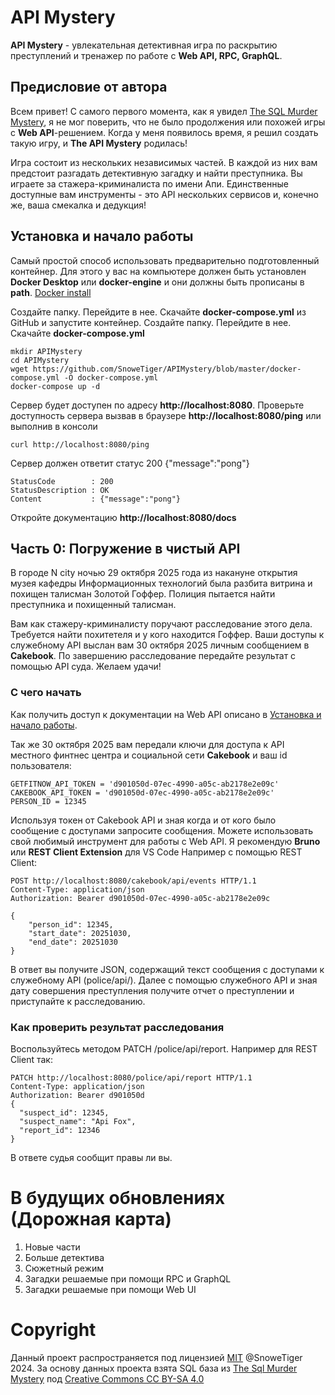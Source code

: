 # API Mystery

**API Mystery** - увлекательная детективная игра по раскрытию преступлений и тренажер по работе с **Web API, RPC, GraphQL**.

## Предисловие от автора

Всем привет! С самого первого момента, как я увидел [The SQL Murder Mystery](https://mystery.knightlab.com/), я не мог поверить, что не было продолжения или похожей игры с **Web API**-решением. Когда у меня появилось время, я решил создать такую игру, и **The API Mystery** родилась!

Игра состоит из нескольких независимых частей. В каждой из них вам предстоит разгадать детективную загадку и найти преступника. Вы играете за стажера-криминалиста по имени Апи. Единственные доступные вам инструменты - это API нескольких сервисов и, конечно же, ваша смекалка и дедукция!

## Установка и начало работы

Самый простой способ использовать предварительно подготовленный контейнер. Для этого у вас на компьютере должен быть установлен **Docker Desktop** или **docker-engine** и они должны быть прописаны в **path**. [Docker install](https://docs.docker.com/desktop/install/windows-install/)

Создайте папку. Перейдите в нее. Скачайте **docker-compose.yml** из GitHub и запустите контейнер.
Создайте папку. Перейдите в нее. Скачайте **docker-compose.yml**

```
mkdir APIMystery
cd APIMystery
wget https://github.com/SnoweTiger/APIMystery/blob/master/docker-compose.yml -O docker-compose.yml
docker-compose up -d
```

Сервер будет доступен по адресу **http://localhost:8080**. Проверьте доступность сервера вызвав в браузере **http://localhost:8080/ping** или выполнив в консоли

```
curl http://localhost:8080/ping
```

Сервер должен ответит статус 200 {"message":"pong"}

```
StatusCode        : 200
StatusDescription : OK
Content           : {"message":"pong"}
```

Откройте документацию **http://localhost:8080/docs**

## Часть 0: Погружение в чистый API

В городе N city ночью 29 октября 2025 года из накануне открытия музея кафедры Информационных технологий была разбита витрина и похищен талисман Золотой Гоффер. Полиция пытается найти преступника и похищенный талисман.

Вам как стажеру-криминалисту поручают расследование этого дела.
Требуется найти похитетеля и у кого находится Гоффер. Ваши доступы к служебному API выслан вам 30 октября 2025 личным сообщением в **Cakebook**. По завершению расследование передайте результат с помощью API суда. Желаем удачи!

### С чего начать

Как получить доступ к документации на Web API описано в [Установка и начало работы](#установка-и-начало-работы).

Так же 30 октября 2025 вам передали ключи для доступа к API местного финтнес центра и социальной сети **Cakebook** и ваш id пользователя:

```
GETFITNOW_API_TOKEN = 'd901050d-07ec-4990-a05c-ab2178e2e09c'
CAKEBOOK_API_TOKEN = 'd901050d-07ec-4990-a05c-ab2178e2e09c'
PERSON_ID = 12345
```

Используя токен от Cakebook API и зная когда и от кого было сообщение с доступами запросите сообщения. Можете использовать свой любимый инструмент для работы с Web API. Я рекомендую **Bruno** или **REST Client Extension** для VS Code Например с помощью REST Client:

```
POST http://localhost:8080/cakebook/api/events HTTP/1.1
Content-Type: application/json
Authorization: Bearer d901050d-07ec-4990-a05c-ab2178e2e09c

{
    "person_id": 12345,
    "start_date": 20251030,
    "end_date": 20251030
}
```

В ответ вы получите JSON, содержащий текст сообщения с доступами к служебному API (police/api/). Далее с помощью служебного API и зная дату совершения преступления получите отчет о преступлении и приступайте к расследованию.

### Как проверить результат расследования

Воспользуйтесь методом PATCH /police/api/report. Например для REST Client так:

```
PATCH http://localhost:8080/police/api/report HTTP/1.1
Content-Type: application/json
Authorization: Bearer d901050d
{
  "suspect_id": 12345,
  "suspect_name": "Api Fox",
  "report_id": 12346
}
```

В ответе судья сообщит правы ли вы.

# В будущих обновлениях (Дорожная карта)

1. Новые части
2. Больше детектива
3. Сюжетный режим
4. Загадки решаемые при помощи RPC и GraphQL
5. Загадки решаемые при помощи Web UI

# Copyright

Данный проект распространяется под лицензией [MIT](/LICENSE) @SnoweTiger 2024.
За основу данных проекта взята SQL база из [The Sql Murder Mystery](https://mystery.knightlab.com/)
под [Creative Commons CC BY-SA 4.0](https://creativecommons.org/licenses/by-sa/4.0/)

